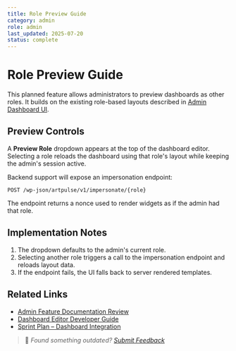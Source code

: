 ```yaml
---
title: Role Preview Guide
category: admin
role: admin
last_updated: 2025-07-20
status: complete
---
```


# Role Preview Guide

This planned feature allows administrators to preview dashboards as other roles. It builds on the existing role-based layouts described in [Admin Dashboard UI](./admin-dashboard-ui.md).

## Preview Controls

A **Preview Role** dropdown appears at the top of the dashboard editor. Selecting a role reloads the dashboard using that role's layout while keeping the admin's session active.

Backend support will expose an impersonation endpoint:

```http
POST /wp-json/artpulse/v1/impersonate/{role}
```

The endpoint returns a nonce used to render widgets as if the admin had that role.

## Implementation Notes

1. The dropdown defaults to the admin's current role.
2. Selecting another role triggers a call to the impersonation endpoint and reloads layout data.
3. If the endpoint fails, the UI falls back to server rendered templates.

## Related Links

- [Admin Feature Documentation Review](./admin-feature-review.md)
- [Dashboard Editor Developer Guide](../dashboard-editor-developer-guide.md)
- [Sprint Plan – Dashboard Integration](../internal/planning/Sprint_Plan.md)

> 💬 *Found something outdated? [Submit Feedback](../feedback.md)*
